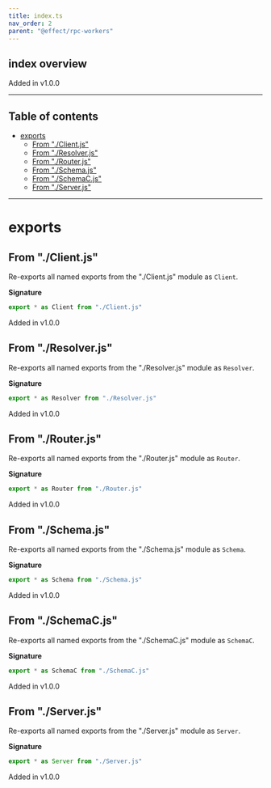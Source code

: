 ```yaml
---
title: index.ts
nav_order: 2
parent: "@effect/rpc-workers"
---
```


## index overview

Added in v1.0.0

---

<h2 class="text-delta">Table of contents</h2>

- [exports](#exports)
  - [From "./Client.js"](#from-clientjs)
  - [From "./Resolver.js"](#from-resolverjs)
  - [From "./Router.js"](#from-routerjs)
  - [From "./Schema.js"](#from-schemajs)
  - [From "./SchemaC.js"](#from-schemacjs)
  - [From "./Server.js"](#from-serverjs)

---

# exports

## From "./Client.js"

Re-exports all named exports from the "./Client.js" module as `Client`.

**Signature**

```ts
export * as Client from "./Client.js"
```

Added in v1.0.0

## From "./Resolver.js"

Re-exports all named exports from the "./Resolver.js" module as `Resolver`.

**Signature**

```ts
export * as Resolver from "./Resolver.js"
```

Added in v1.0.0

## From "./Router.js"

Re-exports all named exports from the "./Router.js" module as `Router`.

**Signature**

```ts
export * as Router from "./Router.js"
```

Added in v1.0.0

## From "./Schema.js"

Re-exports all named exports from the "./Schema.js" module as `Schema`.

**Signature**

```ts
export * as Schema from "./Schema.js"
```

Added in v1.0.0

## From "./SchemaC.js"

Re-exports all named exports from the "./SchemaC.js" module as `SchemaC`.

**Signature**

```ts
export * as SchemaC from "./SchemaC.js"
```

Added in v1.0.0

## From "./Server.js"

Re-exports all named exports from the "./Server.js" module as `Server`.

**Signature**

```ts
export * as Server from "./Server.js"
```

Added in v1.0.0
